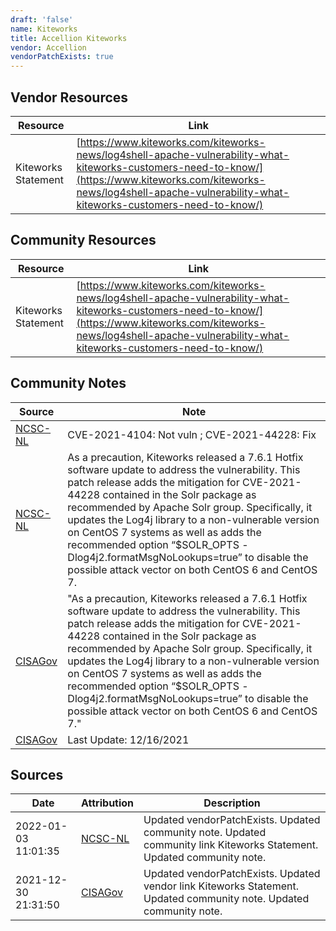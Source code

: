 ```yaml
---
draft: 'false'
name: Kiteworks
title: Accellion Kiteworks
vendor: Accellion
vendorPatchExists: true
---
```


## Vendor Resources
| Resource | Link |
| --- | --- |
| Kiteworks Statement | [https://www.kiteworks.com/kiteworks-news/log4shell-apache-vulnerability-what-kiteworks-customers-need-to-know/](https://www.kiteworks.com/kiteworks-news/log4shell-apache-vulnerability-what-kiteworks-customers-need-to-know/) |

## Community Resources
| Resource | Link |
| --- | --- |
| Kiteworks Statement | [https://www.kiteworks.com/kiteworks-news/log4shell-apache-vulnerability-what-kiteworks-customers-need-to-know/](https://www.kiteworks.com/kiteworks-news/log4shell-apache-vulnerability-what-kiteworks-customers-need-to-know/) |

## Community Notes
| Source | Note |
| --- | --- |
| [NCSC-NL](https://github.com/NCSC-NL/log4shell/blob/main/software/README.md) | CVE-2021-4104: Not vuln ; CVE-2021-44228: Fix </ul> |
| [NCSC-NL](https://github.com/NCSC-NL/log4shell/blob/main/software/README.md) | As a precaution, Kiteworks released a 7.6.1 Hotfix software update to address the vulnerability. This patch release adds the mitigation for CVE-2021-44228 contained in the Solr package as recommended by Apache Solr group. Specifically, it updates the Log4j library to a non-vulnerable version on CentOS 7 systems as well as adds the recommended option “$SOLR_OPTS -Dlog4j2.formatMsgNoLookups=true” to disable the possible attack vector on both CentOS 6 and CentOS 7. |
| [CISAGov](https://raw.githubusercontent.com/cisagov/log4j-affected-db/develop/README.md) | "As a precaution, Kiteworks released a 7.6.1 Hotfix software update to address the vulnerability. This patch release adds the mitigation for CVE-2021-44228 contained in the Solr package as recommended by Apache Solr group. Specifically, it updates the Log4j library to a non-vulnerable version on CentOS 7 systems as well as adds the recommended option “$SOLR_OPTS -Dlog4j2.formatMsgNoLookups=true” to disable the possible attack vector on both CentOS 6 and CentOS 7." |
| [CISAGov](https://raw.githubusercontent.com/cisagov/log4j-affected-db/develop/README.md) | Last Update: 12/16/2021 |

## Sources
| Date | Attribution | Description |
| --- | --- | --- |
| 2022-01-03 11:01:35 | [NCSC-NL](https://github.com/NCSC-NL/log4shell/blob/main/software/README.md) | Updated vendorPatchExists. Updated community note. Updated community link Kiteworks Statement. Updated community note.  |
| 2021-12-30 21:31:50 | [CISAGov](https://raw.githubusercontent.com/cisagov/log4j-affected-db/develop/README.md) | Updated vendorPatchExists. Updated vendor link Kiteworks Statement. Updated community note. Updated community note.  |
